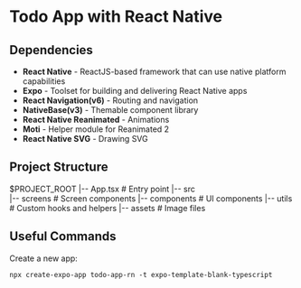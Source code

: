 # Todo App with React Native

## Dependencies

- **React Native** - ReactJS-based framework that can use native platform capabilities
- **Expo** - Toolset for building and delivering React Native apps
- **React Navigation(v6)** - Routing and navigation
- **NativeBase(v3)** - Themable component library
- **React Native Reanimated** - Animations
- **Moti** - Helper module for Reanimated 2
- **React Native SVG** - Drawing SVG

## Project Structure

$PROJECT_ROOT
|-- App.tsx         # Entry point
|-- src             
    |-- screens     # Screen components
    |-- components  # UI components
    |-- utils       # Custom hooks and helpers
    |-- assets      # Image files

## Useful Commands

Create a new app:

```
npx create-expo-app todo-app-rn -t expo-template-blank-typescript
```
